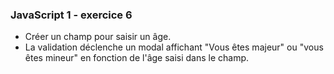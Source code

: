 ### JavaScript 1 - exercice 6
* Créer un champ pour saisir un âge.
* La validation déclenche un modal affichant "Vous êtes majeur" ou "vous êtes mineur" en fonction de l'âge saisi dans le champ.
